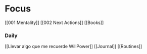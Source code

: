 
# Focus

[[001 Mentality]]
[[002 Next Actions]]
[[Books]]
### Daily 
[[Llevar algo que me recuerde WillPower]]
[[Journal]]
[[Routines]]
